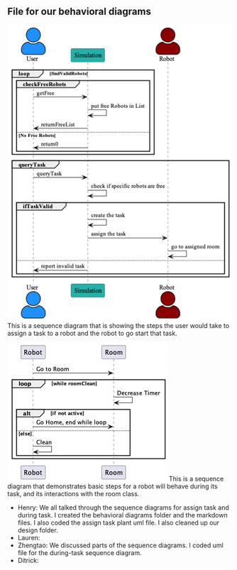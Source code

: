 ## File for our behavioral diagrams
![AssignTask Sequence Diagram](AssignTask.png)
This is a sequence diagram that is showing the steps the user would take to assign a task to a robot and the robot to go start that task.

![duringTask Sequence Diagram](duringTask.png)
This is a sequence diagram that demonstrates basic steps for a robot will behave during its task, and its interactions with the room class.


* Henry: We all talked through the sequence diagrams for assign task and during task. I created the behavioral diagrams folder and the markdown files. I also coded the assign task plant uml file. I also cleaned up our design folder.
* Lauren:
* Zhengtao: We discussed parts of the sequence diagrams. I coded uml file for the during-task sequence diagram.
* Ditrick: 
